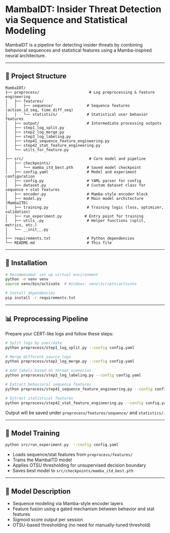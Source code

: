 # MambaIDT: Insider Threat Detection via Sequence and Statistical Modeling

MambaIDT is a pipeline for detecting insider threats by combining behavioral sequences and statistical features using a Mamba-inspired neural architecture.

---

## 📁 Project Structure

```
MambaIDT/
├── preprocess/                      # Log preprocessing & feature engineering
│   ├── features/
│   │   ├── sequence/               # Sequence features (action_id_seq, time_diff_seq)
│   │   └── statistics/             # Statistical user behavior features
│   ├── output/                     # Intermediate processing outputs
│   ├── step1_log_split.py
│   ├── step2_log_merge.py
│   ├── step3_log_labeling.py
│   ├── step41_sequence_feature_engineering.py
│   ├── step42_stat_feature_engineering.py
│   └── utils_for_feature.py
│
├── src/                             # Core model and pipeline
│   ├── checkpoints/
│   │   └── mamba_itd_best.pth      # Saved model checkpoint
│   ├── config.yaml                 # Model and experiment configuration
│   ├── config.py                   # YAML parser for config
│   ├── dataset.py                  # Custom dataset class for sequence + stat features
│   ├── encoder.py                  # Mamba-style encoder block
│   ├── model.py                    # Main model architecture (MambaITD)
│   ├── training.py                 # Training logic (loss, optimizer, validation)
│   ├── run_experiment.py          # Entry point for training
│   ├── utils_.py                   # Helper functions (split, metrics, etc.)
│   └── __init__.py
│
├── requirements.txt                # Python dependencies
└── README.md                       # This file
```

---

## 🔧 Installation

```bash
# Recommended: set up virtual environment
python -m venv venv
source venv/bin/activate  # Windows: venv\Scripts\activate

# Install dependencies
pip install -r requirements.txt
```

---

## 📊 Preprocessing Pipeline

Prepare your CERT-like logs and follow these steps:

```bash
# Split logs by user/date
python preprocess/step1_log_split.py --config config.yaml

# Merge different source logs
python preprocess/step2_log_merge.py --config config.yaml

# Add labels based on threat scenarios
python preprocess/step3_log_labeling.py --config config.yaml

# Extract behavioral sequence features
python preprocess/step41_sequence_feature_engineering.py --config config.yaml

# Extract statistical features
python preprocess/step42_stat_feature_engineering.py --config config.yaml
```

Output will be saved under `preprocess/features/sequence/` and `statistics/`.

---

## 🧠 Model Training

```bash
python src/run_experiment.py  --config config.yaml
```

- Loads sequence/stat features from `preprocess/features/`
- Trains the MambaITD model
- Applies OTSU thresholding for unsupervised decision boundary
- Saves best model to `src/checkpoints/mamba_itd_best.pth`

---

## 🧠 Model Description

- Sequence modeling via Mamba-style encoder layers
- Feature fusion using a gated mechanism between behavior and stat features
- Sigmoid score output per session
- OTSU-based thresholding (no need for manually-tuned threshold)


